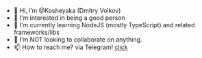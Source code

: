 - 👋 Hi, I’m @Kosheyaka (Dmitry Volkov)
- 👀 I'm interested in being a good person
- 🌱 I'm currently learning NodeJS (mostly TypeScript) and related frameworks/libs
- 💞️ I'm NOT looking to collaborate on anything.
- 📫 How to reach me? via Telegram! [click](https://t.me/Kosheyaka)


<!---
Kosheyaka/Kosheyaka is a ✨ special ✨ repository because its `README.md` (this file) appears on your GitHub profile.
You can click the Preview link to take a look at your changes.
--->
